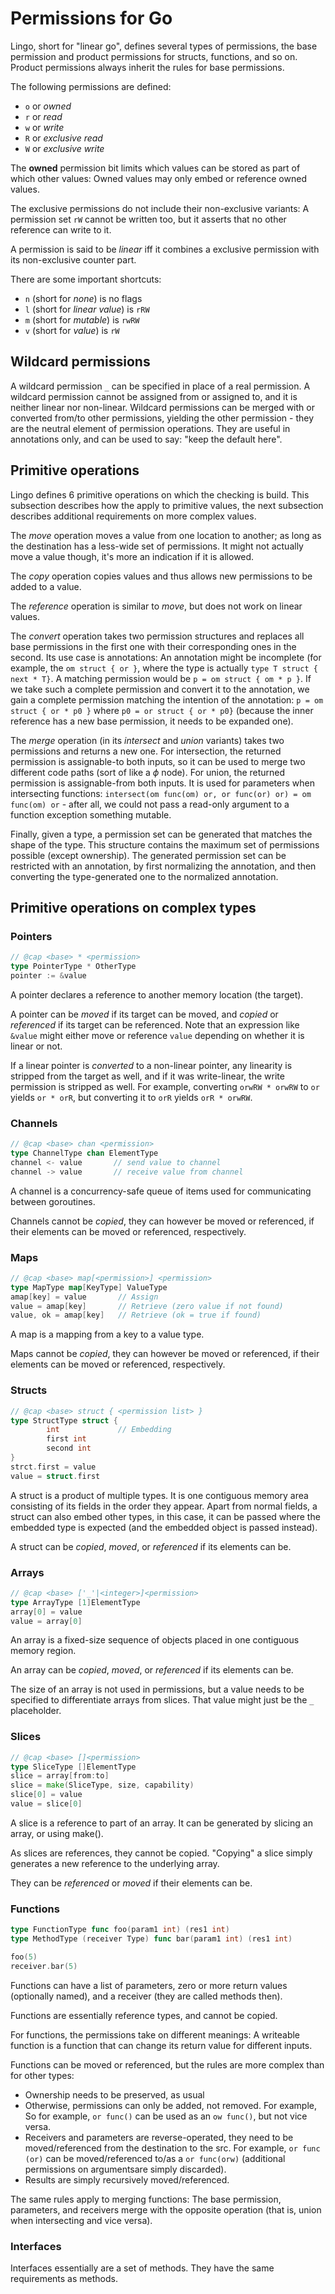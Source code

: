 # Permissions for Go
Lingo, short for "linear go", defines several types of permissions, the base permission and product permissions for structs, functions, and so on. Product permissions always inherit the rules for base permissions.

The following permissions are defined:

* `o` or *owned*
* `r` or *read*
* `w` or *write*
* `R` or *exclusive read*
* `W` or *exclusive write*

The **owned** permission bit limits which values can be stored as part of which other values: Owned values may only embed or reference owned values.

The exclusive permissions do not include their non-exclusive variants: A permission set `rW` cannot be written too, but it asserts that no other reference can write to it.

A permission is said to be _linear_ iff it combines a exclusive permission with its non-exclusive counter part.

There are some important shortcuts:

* `n` (short for _none_) is no flags
* `l` (short for _linear value_) is `rRW`
* `m` (short for _mutable_) is `rwRW`
* `v` (short for _value_) is `rW`

## Wildcard permissions
A wildcard permission `_` can be specified in place of a real permission. A
wildcard permission cannot be assigned from or assigned to, and it is neither
linear nor non-linear. Wildcard permissions can be merged with or converted
from/to other permissions, yielding the other permission - they are the neutral
element of permission operations. They are useful in annotations only, and can
be used to say: "keep the default here".

## Primitive operations
Lingo defines 6 primitive operations on which the checking is build. This subsection describes how the apply to primitive values, the next subsection describes additional requirements on more complex values.

The _move_ operation moves a value from one location to another; as long as the destination has a less-wide set of permissions. It might not actually move a value though, it's more an indication if it is allowed.

The _copy_ operation copies values and thus allows new permissions to be added to a value.

The _reference_ operation is similar to _move_, but does not work on linear values.

The _convert_ operation takes two permission structures and replaces all base permissions in the first one with their corresponding ones in the second.
Its use case is annotations: An annotation might be incomplete (for example, the `om struct { or }`, where the type is actually `type T struct { next * T}`. A matching permission would be `p = om struct { om * p }`. If we take such a complete permission and convert it to the annotation, we gain a complete permission matching the intention of the annotation:
        `p = om struct { or * p0 }`
where `p0 = or struct { or * p0}` (because the inner reference has a new base permission, it needs to be expanded one).

The _merge_ operation (in its _intersect_ and _union_ variants) takes two
permissions and returns a new one. For intersection, the returned permission
is assignable-to both inputs, so it can be used to merge two different code
paths (sort of like a $\phi$ node). For union, the returned permission is
assignable-from both inputs. It is used for parameters when intersecting
functions: `intersect(om func(om) or, or func(or) or) = om func(om) or` - after
all, we could not pass a read-only argument to a function exception something
mutable.

Finally, given a type, a permission set can be generated that matches the shape of the type. This structure contains the maximum set of permissions possible (except ownership).
The generated permission set can be restricted with an annotation, by first normalizing the annotation, and then converting the type-generated one to the normalized annotation.

## Primitive operations on complex types

### Pointers
```go
// @cap <base> * <permission>
type PointerType * OtherType
pointer := &value
```
A pointer declares a reference to another memory location (the target).

A pointer can be _moved_ if its target can be moved, and _copied_ or _referenced_ if its target can be referenced. Note that an expression like `&value` might either move or reference `value` depending on whether it is linear or not.

If a linear pointer is _converted_ to a non-linear pointer, any linearity is stripped from the target as well, and if it was write-linear, the write permission is stripped as well.
For example, converting `orwRW * orwRW` to `or` yields `or * orR`, but converting it to `orR` yields `orR * orwRW`.

### Channels
```go
// @cap <base> chan <permission>
type ChannelType chan ElementType
channel <- value       // send value to channel
channel -> value       // receive value from channel
```

A channel is a concurrency-safe queue of items used for communicating between goroutines.

Channels cannot be _copied_, they can however be moved or referenced, if their elements can be moved or referenced, respectively.

### Maps
```go
// @cap <base> map[<permission>] <permission>
type MapType map[KeyType] ValueType
amap[key] = value       // Assign
value = amap[key]       // Retrieve (zero value if not found)
value, ok = amap[key]   // Retrieve (ok = true if found)
```

A map is a mapping from a key to a value type.

Maps cannot be _copied_, they can however be moved or referenced, if their elements can be moved or referenced, respectively.

### Structs
```go
// @cap <base> struct { <permission list> }
type StructType struct {
        int             // Embedding
        first int
        second int
}
strct.first = value
value = struct.first
```

A struct is a product of multiple types. It is one contiguous memory area consisting of its fields in the order they appear. Apart from normal fields, a struct can also embed other types, in this case, it can be passed where the embedded type is expected (and the embedded object is passed instead).

A struct can be _copied_, _moved_, or _referenced_ if its elements can be.

### Arrays
```go
// @cap <base> ['_'|<integer>]<permission>
type ArrayType [1]ElementType
array[0] = value
value = array[0]
```
An array is a fixed-size sequence of objects placed in one contiguous memory region.

An array can be _copied_, _moved_, or _referenced_ if its elements can be.

The size of an array is not used in permissions, but a value needs to be
specified to differentiate arrays from slices. That value might just be
the `_` placeholder.

### Slices
```go
// @cap <base> []<permission>
type SliceType []ElementType
slice = array[from:to]
slice = make(SliceType, size, capability)
slice[0] = value
value = slice[0]
```
A slice is a reference to part of an array.
It can be generated by slicing an array, or using make().

As slices are references, they cannot be copied. "Copying" a slice simply generates a new reference to the underlying array.

They can be _referenced_ or _moved_ if their elements can be.

### Functions
```go
type FunctionType func foo(param1 int) (res1 int)
type MethodType (receiver Type) func bar(param1 int) (res1 int)

foo(5)
receiver.bar(5)
```
Functions can have a list of parameters, zero or more return values (optionally named), and a receiver (they are called methods then).

Functions are essentially reference types, and cannot be copied.

For functions, the permissions take on different meanings: A writeable function is a function that can change its return value for different inputs.

Functions can be moved or referenced, but the rules are more complex than for other types:

* Ownership needs to be preserved, as usual
* Otherwise, permissions can only be added, not removed. For example, So for example, `or func()` can be used as an `ow func()`, but not vice versa.
* Receivers and parameters are reverse-operated, they need to be moved/referenced from the destination to the src.
For example, `or func (or)` can be moved/referenced to/as a `or func(orw)` (additional permissions on argumentsare simply discarded).
* Results are simply recursively moved/referenced.

The same rules apply to merging functions: The base permission, parameters,
and receivers merge with the opposite operation (that is, union when
intersecting and vice versa).

### Interfaces
Interfaces essentially are a set of methods. They have the same requirements as methods.
